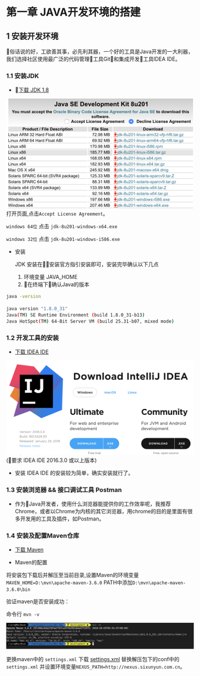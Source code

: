 # 第一章 JAVA开发环境的搭建

## 1 安装开发环境

俗话说的好，工欲善其事，必先利其器，一个好的工具是Java开发的一大利器，我们选择社区使用最广泛的代码管理工具Git和集成开发工具IDEA IDE。

### 1.1 安装JDK

* [下载 JDK 1.8](https://www.oracle.com/technetwork/java/javase/downloads/jdk8-downloads-2133151.html)

![jdk_downloads](img/jdk_downloads.png)
打开页面,点击`Accept License Agreement`。

`windows 64位` 点击 `jdk-8u201-windows-x64.exe`

`windows 32位` 点击 `jdk-8u201-windows-i586.exe`

* 安装

  JDK 安装在安装官方指引安装即可，安装完毕确认以下几点
  1. 环境变量 JAVA_HOME
  2. 在终端下确认Java的版本

```bash
java -version

java version "1.8.0_31"
Java(TM) SE Runtime Environment (build 1.8.0_31-b13)
Java HotSpot(TM) 64-Bit Server VM (build 25.31-b07, mixed mode)
```  

### 1.2 开发工具的安装

* [下载 IDEA IDE](https://www.jetbrains.com/idea/download)

![idea](img/idea_downloads.png) (要求 IDEA IDE 2016.3.0 或以上版本)

* 安装
IDEA IDE 的安装较为简单，确实安装就行了。

### 1.3 安装浏览器 && 接口调试工具 Postman

* 作为Java开发者，使用什么浏览器能提供你的工作效率呢，我推荐Chrome，或者以Chrome为内核的其它浏览器，用chrome的目的是里面有很多开发用的工具及插件，如Postman。

### 1.4 安装及配置Maven仓库

* [下载 Maven](http://mirrors.tuna.tsinghua.edu.cn/apache/maven/maven-3/3.6.0/binaries/apache-maven-3.6.0-bin.zip)

* Maven的配置

将安装包下载后并解压至当前目录,设置Maven的环境变量 `MAVEN_HOME=D:\mvn\apache-maven-3.6.0`
PATH中添加`D:\mvn\apache-maven-3.6.0\bin`

验证maven是否安装成功：

命令行 `mvn -v`

![maven-version](img/mvn-version.png)

更换maven中的 `settings.xml` 下载 [settings.xml](pkg/settings.xml) 替换解压包下的conf中的`settings.xml` 并设置环境变量`NEXUS_PATH=http://nexus.sixunyun.com.cn`。
